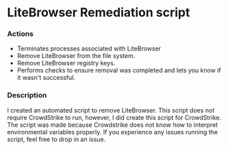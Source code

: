 # LiteBrowser Remediation script

### Actions
- Terminates processes associated with LiteBrowser
- Remove LiteBrowser from the file system.
- Remove LiteBrowser registry keys.
- Performs checks to ensure removal was completed and lets you know if it wasn't successful.

### Description

I created an automated script to remove LiteBrowser.  This script does not require CrowdStrike to run, however, I did create this script for CrowdStrike.  The script was 
made because Crowdstrike does not know how to interpret environmental variables properly.  If you experience any issues running the script, feel free to drop in an issue.
